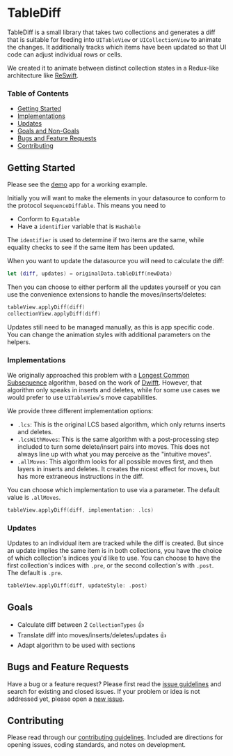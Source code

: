 # TableDiff

TableDiff is a small library that takes two collections and generates
a diff that is suitable for feeding into `UITableView` or
`UICollectionView` to animate the changes. It additionally tracks
which items have been updated so that UI code can adjust individual
rows or cells.

We created it to animate between distinct collection states in a Redux-like
architecture like [ReSwift](https://github.com/ReSwift/ReSwift).

### Table of Contents

* [Getting Started](#getting-started)
* [Implementations](#implementations)
* [Updates](#updates)
* [Goals and Non-Goals](#goals)
* [Bugs and Feature Requests](#bugs)
* [Contributing](#contributing)

## Getting Started<a name="getting-started"></a>

Please see the [demo](https://github.com/willowtreeapps/TableDiff/tree/develop/Demo)
app for a working example.

Initially you will want to make the elements in your datasource to conform to
the protocol `SequenceDiffable`. This means you need to
* Conform to `Equatable`
* Have a `identifier` variable that is `Hashable`

The `identifier` is used to determine if two items are the same, while equality
checks to see if the same item has been updated.

When you want to update the datasource you will need to calculate the diff:

```swift
let (diff, updates) = originalData.tableDiff(newData)
```

Then you can choose to either perform all the updates yourself or you can use the
convenience extensions to handle the moves/inserts/deletes:

```swift
tableView.applyDiff(diff)
collectionView.applyDiff(diff)
```

Updates still need to be managed manually, as this is app specific code. You
can change the animation styles with additional parameters on the helpers.

### Implementations<a name="implementations"></a>

We originally approached this problem with a
[Longest Common Subsequence](https://en.wikipedia.org/wiki/Longest_common_subsequence_problem)
algorithm, based on the work of [Dwifft](https://github.com/jflinter/Dwifft).
However, that algorithm only speaks in inserts and deletes, while for some use
cases we would prefer to use `UITableView`'s move capabilities.

We provide three different implementation options:

* `.lcs`: This is the original LCS based algorithm, which only returns inserts
  and deletes.
* `.lcsWithMoves`: This is the same algorithm with a post-processing step included
  to turn some delete/insert pairs into moves. This does not always line up with
  what you may perceive as the "intuitive moves".
* `.allMoves`: This algorithm looks for all possible moves first, and then layers
  in inserts and deletes. It creates the nicest effect for moves, but has more
  extraneous instructions in the diff.

You can choose which implementation to use via a parameter. The default value is
`.allMoves`.

```swift
tableView.applyDiff(diff, implementation: .lcs)
```

### Updates<a name="updates"></a>

Updates to an individual item are tracked while the diff is created. But since
an update implies the same item is in both collections, you have the choice of
which collection's indices you'd like to use. You can choose to have the first
collection's indices with `.pre`, or the second collection's with `.post`. The
default is `.pre`.

```swift
tableView.applyDiff(diff, updateStyle: .post)
```

## Goals<a name="goals"></a>

* Calculate diff between 2 `CollectionTypes` :+1:
* Translate diff into moves/inserts/deletes/updates :+1:
* Adapt algorithm to be used with sections

## Bugs and Feature Requests<a name="bugs"></a>

Have a bug or a feature request? Please first read the
[issue guidelines](https://github.com/willowtreeapps/tablediff/blob/develop/CONTRIBUTING.md)
and search for existing and closed issues. If your problem or idea is not
addressed yet, please open a
 [new issue](https://github.com/willowtreeapps/TableDiff/issues/new).

## Contributing<a name="contributing"></a>

Please read through our
[contributing guidelines](https://github.com/willowtreeapps/tablediff/blob/develop/CONTRIBUTING.md).
Included are directions for opening issues, coding standards, and notes on development.
